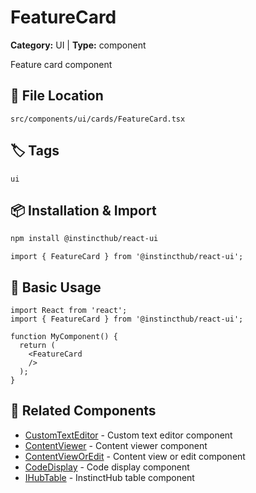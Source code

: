 # FeatureCard

**Category:** UI | **Type:** component

Feature card component

## 📁 File Location

`src/components/ui/cards/FeatureCard.tsx`

## 🏷️ Tags

`ui`

## 📦 Installation & Import

```bash
npm install @instincthub/react-ui
```

```tsx
import { FeatureCard } from '@instincthub/react-ui';
```

## 🚀 Basic Usage

```tsx
import React from 'react';
import { FeatureCard } from '@instincthub/react-ui';

function MyComponent() {
  return (
    <FeatureCard
    />
  );
}
```

## 🔗 Related Components

- [CustomTextEditor](./CustomTextEditor.md) - Custom text editor component
- [ContentViewer](./ContentViewer.md) - Content viewer component
- [ContentViewOrEdit](./ContentViewOrEdit.md) - Content view or edit component
- [CodeDisplay](./CodeDisplay.md) - Code display component
- [IHubTable](./IHubTable.md) - InstinctHub table component

